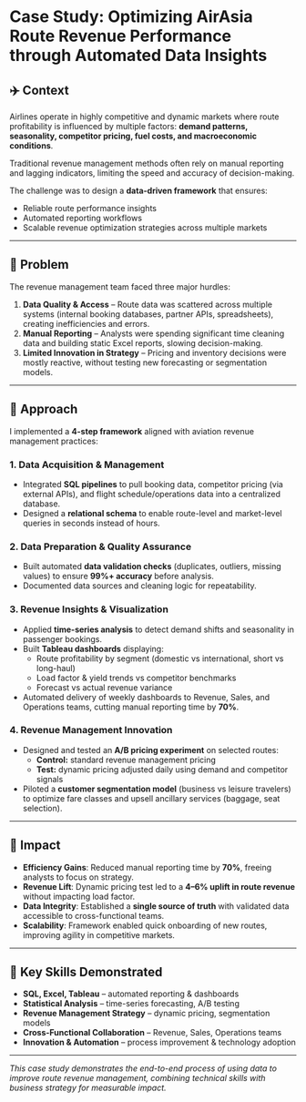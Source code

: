 #  Case Study: Optimizing AirAsia Route Revenue Performance through Automated Data Insights  

## ✈️ Context  
Airlines operate in highly competitive and dynamic markets where route profitability is influenced by multiple factors: **demand patterns, seasonality, competitor pricing, fuel costs, and macroeconomic conditions**.  

Traditional revenue management methods often rely on manual reporting and lagging indicators, limiting the speed and accuracy of decision-making.  

The challenge was to design a **data-driven framework** that ensures:  
- Reliable route performance insights  
- Automated reporting workflows  
- Scalable revenue optimization strategies across multiple markets  

---

## 📌 Problem  
The revenue management team faced three major hurdles:  

1. **Data Quality & Access** – Route data was scattered across multiple systems (internal booking databases, partner APIs, spreadsheets), creating inefficiencies and errors.  
2. **Manual Reporting** – Analysts were spending significant time cleaning data and building static Excel reports, slowing decision-making.  
3. **Limited Innovation in Strategy** – Pricing and inventory decisions were mostly reactive, without testing new forecasting or segmentation models.  

---

## 📌 Approach  

I implemented a **4-step framework** aligned with aviation revenue management practices:  

### 1. Data Acquisition & Management  
- Integrated **SQL pipelines** to pull booking data, competitor pricing (via external APIs), and flight schedule/operations data into a centralized database.  
- Designed a **relational schema** to enable route-level and market-level queries in seconds instead of hours.  

### 2. Data Preparation & Quality Assurance  
- Built automated **data validation checks** (duplicates, outliers, missing values) to ensure **99%+ accuracy** before analysis.  
- Documented data sources and cleaning logic for repeatability.  

### 3. Revenue Insights & Visualization  
- Applied **time-series analysis** to detect demand shifts and seasonality in passenger bookings.  
- Built **Tableau dashboards** displaying:  
  - Route profitability by segment (domestic vs international, short vs long-haul)  
  - Load factor & yield trends vs competitor benchmarks  
  - Forecast vs actual revenue variance  
- Automated delivery of weekly dashboards to Revenue, Sales, and Operations teams, cutting manual reporting time by **70%**.  

### 4. Revenue Management Innovation  
- Designed and tested an **A/B pricing experiment** on selected routes:  
  - **Control:** standard revenue management pricing  
  - **Test:** dynamic pricing adjusted daily using demand and competitor signals  
- Piloted a **customer segmentation model** (business vs leisure travelers) to optimize fare classes and upsell ancillary services (baggage, seat selection).  

---

## 📌 Impact  

- **Efficiency Gains**: Reduced manual reporting time by **70%**, freeing analysts to focus on strategy.  
- **Revenue Lift**: Dynamic pricing test led to a **4–6% uplift in route revenue** without impacting load factor.  
- **Data Integrity**: Established a **single source of truth** with validated data accessible to cross-functional teams.  
- **Scalability**: Framework enabled quick onboarding of new routes, improving agility in competitive markets.  

---

## 📌 Key Skills Demonstrated  

- **SQL, Excel, Tableau** – automated reporting & dashboards  
- **Statistical Analysis** – time-series forecasting, A/B testing  
- **Revenue Management Strategy** – dynamic pricing, segmentation models  
- **Cross-Functional Collaboration** – Revenue, Sales, Operations teams  
- **Innovation & Automation** – process improvement & technology adoption  

---

 *This case study demonstrates the end-to-end process of using data to improve route revenue management, combining technical skills with business strategy for measurable impact.*
